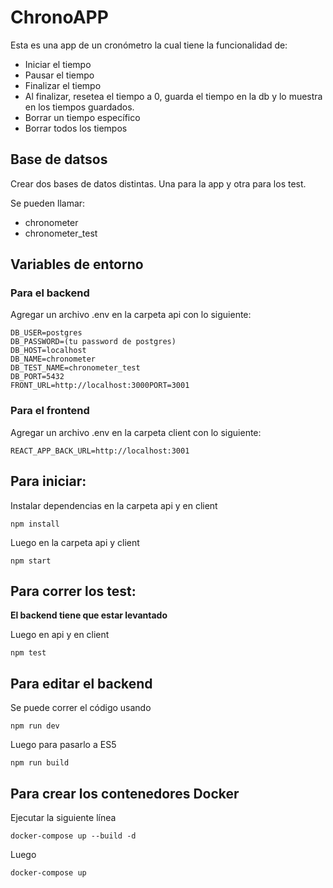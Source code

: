 # ChronoAPP

Esta es una app de un cronómetro la cual tiene la funcionalidad de: 
* Iniciar el tiempo
* Pausar el tiempo
* Finalizar el tiempo
* Al finalizar, resetea el tiempo a 0, guarda el tiempo en la db y lo muestra en los tiempos guardados.
* Borrar un tiempo específico
* Borrar todos los tiempos

## Base de datsos
Crear dos bases de datos distintas. Una para la app y otra para los test.

Se pueden llamar:
* chronometer
* chronometer_test

## Variables de entorno

### Para el backend
Agregar un archivo .env en la carpeta api con lo siguiente:
```
DB_USER=postgres
DB_PASSWORD=(tu password de postgres)
DB_HOST=localhost
DB_NAME=chronometer
DB_TEST_NAME=chronometer_test
DB_PORT=5432
FRONT_URL=http://localhost:3000PORT=3001
```

### Para el frontend
Agregar un archivo .env en la carpeta client con lo siguiente:
```
REACT_APP_BACK_URL=http://localhost:3001
```

## Para iniciar:

Instalar dependencias en la carpeta api y en client
```
npm install
```
Luego en la carpeta api y client
```
npm start
```
## Para correr los test: 
**El backend tiene que estar levantado**

Luego en api y en client
```
npm test
```

## Para editar el backend
Se puede correr el código usando
```
npm run dev
```
Luego para pasarlo a ES5
```
npm run build
```
## Para crear los contenedores Docker
Ejecutar la siguiente línea
```
docker-compose up --build -d
```
Luego
```
docker-compose up
```
